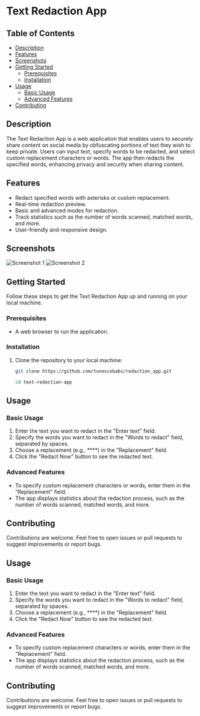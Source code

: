 # Text Redaction App

## Table of Contents
- [Description](#description)
- [Features](#features)
- [Screenshots](#screenshots)
- [Getting Started](#getting-started)
  - [Prerequisites](#prerequisites)
  - [Installation](#installation)
- [Usage](#usage)
  - [Basic Usage](#basic-usage)
  - [Advanced Features](#advanced-features)
- [Contributing](#contributing)


## Description
The Text Redaction App is a web application that enables users to securely share content on social media by obfuscating portions of text they wish to keep private. Users can input text, specify words to be redacted, and select custom replacement characters or words. The app then redacts the specified words, enhancing privacy and security when sharing content.

## Features
- Redact specified words with asterisks or custom replacement.
- Real-time redaction preview.
- Basic and advanced modes for redaction.
- Track statistics such as the number of words scanned, matched words, and more.
- User-friendly and responsive design.

## Screenshots
![Screenshot 1](screenshots/screenshot1.png)
![Screenshot 2](screenshots/screenshot2.png)

## Getting Started
Follow these steps to get the Text Redaction App up and running on your local machine.

### Prerequisites
- A web browser to run the application.

### Installation
1. Clone the repository to your local machine:
   ```sh
   git clone https://github.com/tunescobabs/redaction_app.git

   cd text-redaction-app

## Usage

### Basic Usage
1. Enter the text you want to redact in the "Enter text" field.
2. Specify the words you want to redact in the "Words to redact" field, separated by spaces.
3. Choose a replacement (e.g., ****) in the "Replacement" field.
4. Click the "Redact Now" button to see the redacted text.

### Advanced Features
- To specify custom replacement characters or words, enter them in the "Replacement" field.
- The app displays statistics about the redaction process, such as the number of words scanned, matched words, and more.

## Contributing

Contributions are welcome. Feel free to open issues or pull requests to suggest improvements or report bugs.

## Usage

### Basic Usage
1. Enter the text you want to redact in the "Enter text" field.
2. Specify the words you want to redact in the "Words to redact" field, separated by spaces.
3. Choose a replacement (e.g., ****) in the "Replacement" field.
4. Click the "Redact Now" button to see the redacted text.

### Advanced Features
- To specify custom replacement characters or words, enter them in the "Replacement" field.
- The app displays statistics about the redaction process, such as the number of words scanned, matched words, and more.

## Contributing

Contributions are welcome. Feel free to open issues or pull requests to suggest improvements or report bugs.

